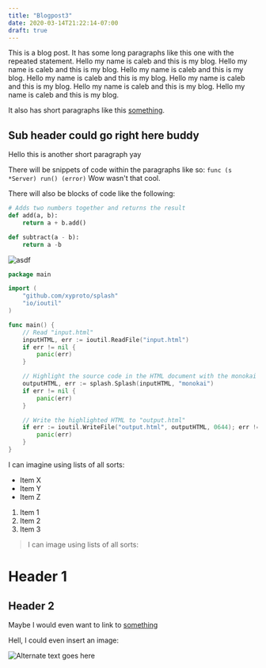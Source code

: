 ```yaml
---
title: "Blogpost3"
date: 2020-03-14T21:22:14-07:00
draft: true
---
```


This is a blog post. It has some long paragraphs like this one with the repeated statement. Hello my name is caleb and this is my blog. Hello my name is caleb and this is my blog. Hello my name is caleb and this is my blog. Hello my name is caleb and this is my blog. Hello my name is caleb and this is my blog. Hello my name is caleb and this is my blog. Hello my name is caleb and this is my blog.

It also has short paragraphs like this [something](www.calebschoepp.com).

## Sub header could go right here buddy

Hello this is another short paragraph yay

There will be snippets of code within the paragraphs like so: `func (s *Server) run() (error)` Wow wasn't that cool.

There will also be blocks of code like the following:

```python {linenos=false ,hl_lines=["3-4"],linenostart=1}
# Adds two numbers together and returns the result
def add(a, b):
    return a + b.add()

def subtract(a - b):
    return a -b
```
![asdf](/download.jpeg)
``` go
package main

import (
	"github.com/xyproto/splash"
	"io/ioutil"
)

func main() {
	// Read "input.html"
	inputHTML, err := ioutil.ReadFile("input.html")
	if err != nil {
		panic(err)
	}

	// Highlight the source code in the HTML document with the monokai style
	outputHTML, err := splash.Splash(inputHTML, "monokai")
	if err != nil {
		panic(err)
	}

	// Write the highlighted HTML to "output.html"
	if err := ioutil.WriteFile("output.html", outputHTML, 0644); err != nil {
		panic(err)
	}
}
```

I can imagine using lists of all sorts:

- Item X
- Item Y
- Item Z

1. Item 1
2. Item 2
3. Item 3

> I can image using lists of all sorts:

# Header 1
## Header 2

Maybe I would even want to link to [something](www.calebschoepp.com)

Hell, I could even insert an image:

![Alternate text goes here](/baby-yoda.jpeg)
